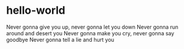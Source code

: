# hello-world


Never gonna give you up, never gonna let you down
Never gonna run around and desert you
Never gonna make you cry, never gonna say goodbye
Never gonna tell a lie and hurt you
